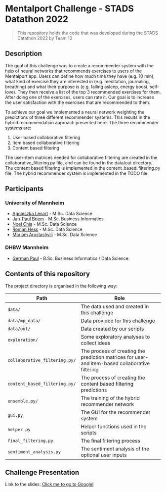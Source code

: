 # Mentalport Challenge - STADS Datathon 2022

> This repository holds the code that was developed during the STADS Datathon 2022 by Team 10


## Description

The goal of this challenge was to create a recommender system with the help of neural networks that recommends exercises
to users of the Mentalport app. Users can define how much time they have (e.g. 10 min), what kind of exercise they are 
interested in (e.g. meditation, journaling, breathing) and what their purpose is (e.g. falling asleep, energy boost, 
self-love). They then receive a list of the top 3 recommended exercises for them. After doing one of the exercises, 
users can rate it.  Our goal is to increase the user satisfaction with the exercises that are recommended to them.

To achieve our goal we implemented a neural network weighting the predictions of three different recommender systems. 
This results in the hybrid recommendation approach presented here. The three recommender systems are:

1. User based collaborative filtering
2. Item based collaborative filtering
3. Content based filtering

The user-item matrices needed for collaborative filtering are created in the collaborative_filtering.py file, and can be 
found in the data/out directory.
The content based filtering is implemented in the content_based_filtering.py file.
The hybrid recommender system is implemented in the TODO file.


## Participants

### University of Mannheim

* [Agnieszka Lenart](https://github.com/agnieszkalenart) - M.Sc. Data Science
* [Jan-Paul Briem](https://github.com/jpbriem) - M.Sc. Business Informatics
* [Noel Chia](https://github.com/HelloNoel) - M.Sc. Data Science
* [Roman Hess](https://github.com/romanhess98) - M.Sc. Data Science
* [Mariam Arustashvili](https://github.com/marusta) - M.Sc. Data Science

### DHBW Mannheim

* [German Paul](https://github.com/GermanPaul12) - B.Sc. Business Informatics / Data Science


## Contents of this repository

The project directory is organised in the following way:

| Path                      | Role                                         |
|---------------------------|----------------------------------------------|
| `data/`                   | The data used and created in this challenge  |
| `data/mp_data/`           | Data provided for this challenge             |
| `data/out/`               | Data created by our scripts                  |
| `exploration/`             | Some exploratory analyses to collect ideas   | 
| `collaborative_filtering.py/`  | The process of creating the prediction matrices for user- and item-based collaborative filtering |
| `content_based_filtering.py/`  | The process of creating the content based filtering predictions |
| `ensemble.py/`             | The training of the hybrid recommender network |
| `gui.py`                 | The GUI for the recommender system           |
| `helper.py`             | Helper functions used in the scripts         |
| `final_filtering.py`     | The final filtering process                  |
| `sentiment_analysis.py`  | The sentiment analysis of the optional user inputs  |


## Challenge Presentation

Link to the slides:
[Click me to go to Google!](https://www.google.com)

